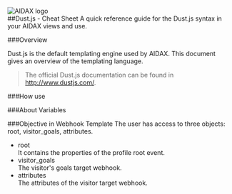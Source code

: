 ![AIDAX logo](https://raw.githubusercontent.com/astfarias/aidax/master/files/logo/logo2-less.png)  
##Dust.js - Cheat Sheet
A quick reference guide for the Dust.js syntax in your AIDAX views and use.

###Overview

Dust.js is the default templating engine used by AIDAX. This document gives an overview of the templating language.

> The official Dust.js documentation can be found in http://www.dustjs.com/.

###How use

###About Variables

###Objective in Webhook Template
The user has access to three objects: root, visitor_goals, attributes.

 - root  
It contains the properties of the profile root event.   
 - visitor_goals  
The visitor's goals target webhook.  
 - attributes  
The attributes of the visitor target webhook.  